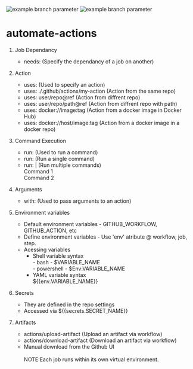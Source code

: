 ![example branch parameter](<https://github.com/samidakhani/automate-actions/actions/workflows/05-course3(mergepullrequest).yml/badge.svg>)
![example branch parameter](<https://github.com/samidakhani/automate-actions/actions/workflows/06-course3(linting).yml/badge.svg>)

# automate-actions

1. Job Dependancy

   - needs: (Specify the dependancy of a job on another)

2. Action

   - uses: (Used to specify an action)
   - uses: ./.github/actions/my-action (Action from the same repo)
   - uses: user/repo@ref (Action from diffrent repo)
   - uses: user/repo/path@ref (Action from diffrent repo with path)
   - uses: docker://image:tag (Action from a docker image in Docker Hub)
   - uses: docker://host/image:tag (Action from a docker image in a docker repo)

3. Command Execution

   - run: (Used to run a command)
   - run: (Run a single command)
   - run: | (Run multiple commands) <br/>
     Command 1 <br/>
     Command 2

4. Arguments

   - with: (Used to pass arguments to an action)

5. Environment variables <br />

   - Default environment variables - GITHUB_WORKFLOW, GITHUB_ACTION, etc
   - Define environment variables - Use 'env' atribute @ workflow, job, step.
   - Acessing variables
     - Shell variable syntax <br/> - bash - $VARIABLE_NAME <br /> - powershell - $Env:VARIABLE_NAME <br />
     - YAML variable syntax <br />
       ${{env.VARIABLE_NAME}}

6. Secrets

   - They are defined in the repo settings
   - Accessed via ${{secrets.SECRET_NAME}}

7. Artifacts

   - actions/upload-artifact (Upload an artifact via workflow)
   - actions/download-artifact (Download an artifact via workflow)
   - Manual download from the Github UI<br /><br />
     NOTE:Each job runs within its own virtual environment.
